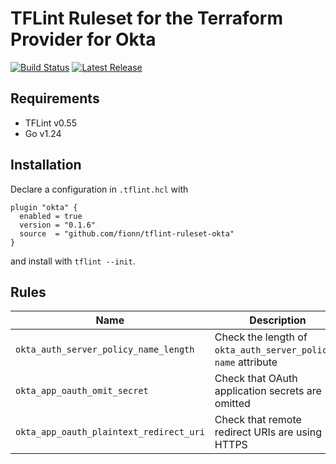 # TFLint Ruleset for the Terraform Provider for Okta

[![Build Status](https://github.com/fionn/tflint-ruleset-okta/actions/workflows/main.yml/badge.svg)](https://github.com/fionn/tflint-ruleset-okta/actions)
[![Latest Release](https://img.shields.io/github/v/release/fionn/tflint-ruleset-okta.svg)](https://github.com/fionn/tflint-ruleset-okta/releases/latest)

## Requirements

- TFLint v0.55
- Go v1.24

## Installation

Declare a configuration in `.tflint.hcl` with

```hcl
plugin "okta" {
  enabled = true
  version = "0.1.6"
  source  = "github.com/fionn/tflint-ruleset-okta"
}
```
and install with `tflint --init`.

## Rules

|Name|Description|Severity|Enabled|
| --- | --- | --- | --- |
|`okta_auth_server_policy_name_length`|Check the length of `okta_auth_server_policy`'s `name` attribute|ERROR|✔|
|`okta_app_oauth_omit_secret`|Check that OAuth application secrets are omitted|WARNING|✔|
|`okta_app_oauth_plaintext_redirect_uri`|Check that remote redirect URIs are using HTTPS|WARNING|✔|
